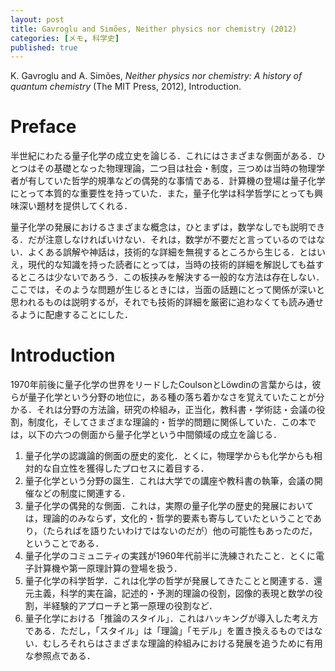 ```yaml
---
layout: post
title: Gavroglu and Simões, Neither physics nor chemistry (2012)
categories: [メモ, 科学史]
published: true
---
```


K. Gavroglu and A. Simões, _Neither physics nor chemistry: A history of quantum chemistry_ (The MIT Press, 2012), Introduction.

# Preface

半世紀にわたる量子化学の成立史を論じる．これにはさまざまな側面がある．ひとつはその基礎となった物理理論，二つ目は社会・制度，三つめは当時の物理学者が有していた哲学的規準などの偶発的な事情である．計算機の登場は量子化学にとって本質的な重要性を持っていた．また，量子化学は科学哲学にとっても興味深い題材を提供してくれる．

量子化学の発展におけるさまざまな概念は，ひとまずは，数学なしでも説明できる．だが注意しなければいけない．それは，数学が不要だと言っているのではない．よくある誤解や神話は，技術的な詳細を無視するところから生じる．とはいえ，現代的な知識を持った読者にとっては，当時の技術的詳細を解説しても益するところは少ないであろう．この板挟みを解決する一般的な方法は存在しない．ここでは，そのような問題が生じるときには，当面の話題にとって関係が深いと思われるものは説明するが，それでも技術的詳細を厳密に追わなくても読み通せるように配慮することにした．

# Introduction

1970年前後に量子化学の世界をリードしたCoulsonとLöwdinの言葉からは，彼らが量子化学という分野の地位に，ある種の落ち着かなさを覚えていたことが分かる．それは分野の方法論，研究の枠組み，正当化，教科書・学術誌・会議の役割，制度化，そしてさまざまな理論的・哲学的問題に関係していた．この本では，以下の六つの側面から量子化学という中間領域の成立を論じる．

1. 量子化学の認識論的側面の歴史的変化．とくに，物理学からも化学からも相対的な自立性を獲得したプロセスに着目する．
2. 量子化学という分野の誕生．これは大学での講座や教科書の執筆，会議の開催などの制度に関連する．
3. 量子化学の偶発的な側面．これは，実際の量子化学の歴史的発展においては，理論的のみならず，文化的・哲学的要素も寄与していたということであり，（たらればを語りたいわけではないのだが）他の可能性もあったのだ，ということである．
4. 量子化学のコミュニティの実践が1960年代前半に洗練されたこと．とくに電子計算機や第一原理計算の登場を扱う．
5. 量子化学の科学哲学．これは化学の哲学が発展してきたことと関連する．還元主義，科学的実在論，記述的・予測的理論の役割，図像的表現と数学の役割，半経験的アプローチと第一原理の役割など．
6. 量子化学における「推論のスタイル」．これはハッキングが導入した考え方である．ただし，「スタイル」は「理論」「モデル」を置き換えるものではない．むしろそれらはさまざまな理論的枠組みにおける発展を追うために有用な参照点である．
